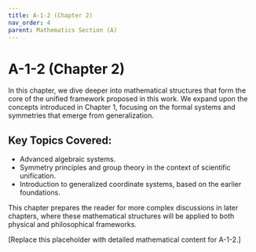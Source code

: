 ```yaml
---
title: A-1-2 (Chapter 2)
nav_order: 4
parent: Mathematics Section (A)
---
```


# A-1-2 (Chapter 2)

In this chapter, we dive deeper into mathematical structures that form the core of the unified framework proposed in this work. We expand upon the concepts introduced in Chapter 1, focusing on the formal systems and symmetries that emerge from generalization.

## Key Topics Covered:
- Advanced algebraic systems.
- Symmetry principles and group theory in the context of scientific unification.
- Introduction to generalized coordinate systems, based on the earlier foundations.

This chapter prepares the reader for more complex discussions in later chapters, where these mathematical structures will be applied to both physical and philosophical frameworks.

[Replace this placeholder with detailed mathematical content for A-1-2.]
